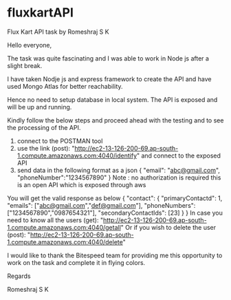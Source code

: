 # fluxkartAPI
Flux Kart API task by Romeshraj S K

Hello everyone,

The task was quite fascinating and I was able to work in Node js after a slight break.

I have taken Nodje js and express framework to create the API and have used Mongo Atlas for better reachability.

Hence no need to setup database in local system. The API is exposed and will be up and running.

Kindly follow the below steps and proceed ahead with the testing and to see the processing of the API.

1. connect to the POSTMAN tool
2. use the link (post): "http://ec2-13-126-200-69.ap-south-1.compute.amazonaws.com:4040/identify" and connect to the exposed API
3. send data in the following format as a json
{
"email": "abc@gmail.com",
"phoneNumber":"1234567890"
}
Note : no authorization is required this is an open API which is exposed through aws

You will get the valid response as below
{
        "contact": {
            "primaryContactd": 1,
            "emails": ["abc@gmail.com","def@gmail.com"],
            "phoneNumbers": ["1234567890","0987654321"],
            "secondaryContactIds": [23]
        }
}
In case you need to know all the users (get): "http://ec2-13-126-200-69.ap-south-1.compute.amazonaws.com:4040/getall"
Or if you wish to delete the user (post): "http://ec2-13-126-200-69.ap-south-1.compute.amazonaws.com:4040/delete"

I would like to thank the Bitespeed team for providing me this opportunity to work on the task and complete it in flying colors.

Regards

Romeshraj S K  


